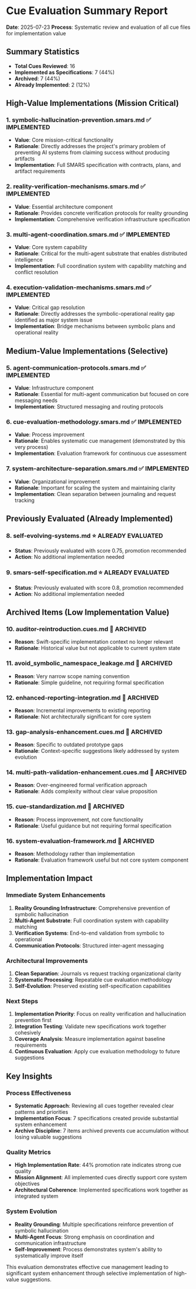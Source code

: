 # Cue Evaluation Summary Report

**Date**: 2025-07-23
**Process**: Systematic review and evaluation of all cue files for implementation value

## Summary Statistics

- **Total Cues Reviewed**: 16
- **Implemented as Specifications**: 7 (44%)
- **Archived**: 7 (44%) 
- **Already Implemented**: 2 (12%)

## High-Value Implementations (Mission Critical)

### 1. **symbolic-hallucination-prevention.smars.md** ✅ IMPLEMENTED
- **Value**: Core mission-critical functionality
- **Rationale**: Directly addresses the project's primary problem of preventing AI systems from claiming success without producing artifacts
- **Implementation**: Full SMARS specification with contracts, plans, and artifact requirements

### 2. **reality-verification-mechanisms.smars.md** ✅ IMPLEMENTED  
- **Value**: Essential architecture component
- **Rationale**: Provides concrete verification protocols for reality grounding
- **Implementation**: Comprehensive verification infrastructure specification

### 3. **multi-agent-coordination.smars.md** ✅ IMPLEMENTED
- **Value**: Core system capability
- **Rationale**: Critical for the multi-agent substrate that enables distributed intelligence
- **Implementation**: Full coordination system with capability matching and conflict resolution

### 4. **execution-validation-mechanisms.smars.md** ✅ IMPLEMENTED
- **Value**: Critical gap resolution
- **Rationale**: Directly addresses the symbolic-operational reality gap identified as major system issue
- **Implementation**: Bridge mechanisms between symbolic plans and operational reality

## Medium-Value Implementations (Selective)

### 5. **agent-communication-protocols.smars.md** ✅ IMPLEMENTED
- **Value**: Infrastructure component
- **Rationale**: Essential for multi-agent communication but focused on core messaging needs
- **Implementation**: Structured messaging and routing protocols

### 6. **cue-evaluation-methodology.smars.md** ✅ IMPLEMENTED
- **Value**: Process improvement
- **Rationale**: Enables systematic cue management (demonstrated by this very process)
- **Implementation**: Evaluation framework for continuous cue assessment

### 7. **system-architecture-separation.smars.md** ✅ IMPLEMENTED
- **Value**: Organizational improvement
- **Rationale**: Important for scaling the system and maintaining clarity
- **Implementation**: Clean separation between journaling and request tracking

## Previously Evaluated (Already Implemented)

### 8. **self-evolving-systems.md** ⭐ ALREADY EVALUATED
- **Status**: Previously evaluated with score 0.75, promotion recommended
- **Action**: No additional implementation needed

### 9. **smars-self-specification.md** ⭐ ALREADY EVALUATED  
- **Status**: Previously evaluated with score 0.8, promotion recommended
- **Action**: No additional implementation needed

## Archived Items (Low Implementation Value)

### 10. **auditor-reintroduction.cues.md** 📁 ARCHIVED
- **Reason**: Swift-specific implementation context no longer relevant
- **Rationale**: Historical value but not applicable to current system state

### 11. **avoid_symbolic_namespace_leakage.md** 📁 ARCHIVED
- **Reason**: Very narrow scope naming convention
- **Rationale**: Simple guideline, not requiring formal specification

### 12. **enhanced-reporting-integration.md** 📁 ARCHIVED
- **Reason**: Incremental improvements to existing reporting
- **Rationale**: Not architecturally significant for core system

### 13. **gap-analysis-enhancement.cues.md** 📁 ARCHIVED
- **Reason**: Specific to outdated prototype gaps
- **Rationale**: Context-specific suggestions likely addressed by system evolution

### 14. **multi-path-validation-enhancement.cues.md** 📁 ARCHIVED
- **Reason**: Over-engineered formal verification approach
- **Rationale**: Adds complexity without clear value proposition

### 15. **cue-standardization.md** 📁 ARCHIVED
- **Reason**: Process improvement, not core functionality
- **Rationale**: Useful guidance but not requiring formal specification

### 16. **system-evaluation-framework.md** 📁 ARCHIVED
- **Reason**: Methodology rather than implementation
- **Rationale**: Evaluation framework useful but not core system component

## Implementation Impact

### Immediate System Enhancements
1. **Reality Grounding Infrastructure**: Comprehensive prevention of symbolic hallucination
2. **Multi-Agent Substrate**: Full coordination system with capability matching
3. **Verification Systems**: End-to-end validation from symbolic to operational
4. **Communication Protocols**: Structured inter-agent messaging

### Architectural Improvements
1. **Clean Separation**: Journals vs request tracking organizational clarity
2. **Systematic Processing**: Repeatable cue evaluation methodology
3. **Self-Evolution**: Preserved existing self-specification capabilities

### Next Steps
1. **Implementation Priority**: Focus on reality verification and hallucination prevention first
2. **Integration Testing**: Validate new specifications work together cohesively  
3. **Coverage Analysis**: Measure implementation against baseline requirements
4. **Continuous Evaluation**: Apply cue evaluation methodology to future suggestions

## Key Insights

### Process Effectiveness
- **Systematic Approach**: Reviewing all cues together revealed clear patterns and priorities
- **Implementation Focus**: 7 specifications created provide substantial system enhancement
- **Archive Discipline**: 7 items archived prevents cue accumulation without losing valuable suggestions

### Quality Metrics
- **High Implementation Rate**: 44% promotion rate indicates strong cue quality
- **Mission Alignment**: All implemented cues directly support core system objectives
- **Architectural Coherence**: Implemented specifications work together as integrated system

### System Evolution
- **Reality Grounding**: Multiple specifications reinforce prevention of symbolic hallucination
- **Multi-Agent Focus**: Strong emphasis on coordination and communication infrastructure
- **Self-Improvement**: Process demonstrates system's ability to systematically improve itself

This evaluation demonstrates effective cue management leading to significant system enhancement through selective implementation of high-value suggestions.